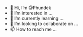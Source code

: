 - 👋 Hi, I’m @Phundek
- 👀 I’m interested in ...
- 🌱 I’m currently learning ...
- 💞️ I’m looking to collaborate on ...
- 📫 How to reach me ...

<!---
Phundek/Phundek is a ✨ special ✨ repository because its `README.md` (this file) appears on your GitHub profile.
You can click the Preview link to take a look at your changes.
--->
